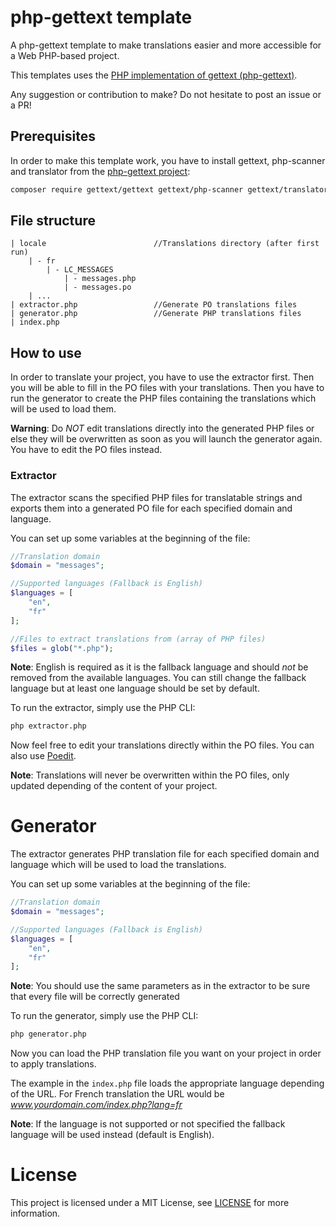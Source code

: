 # php-gettext template

A php-gettext template to make translations easier and more accessible for a Web PHP-based project.

This templates uses the [PHP implementation of gettext (php-gettext)](https://github.com/php-gettext/Gettext).

Any suggestion or contribution to make? Do not hesitate to post an issue or a PR!

## Prerequisites

In order to make this template work, you have to install gettext, php-scanner and translator from the [php-gettext project](https://github.com/php-gettext/Gettext):

```bash
composer require gettext/gettext gettext/php-scanner gettext/translator
```

## File structure

```
| locale                        //Translations directory (after first run)
    | - fr
        | - LC_MESSAGES
            | - messages.php
            | - messages.po
    | ...
| extractor.php                 //Generate PO translations files
| generator.php                 //Generate PHP translations files
| index.php
```

## How to use

In order to translate your project, you have to use the extractor first. Then you will be able to fill in the PO files with your translations. Then you have to run the generator to create the PHP files containing the translations which will be used to load them.

**Warning**: Do *NOT* edit translations directly into the generated PHP files or else they will be overwritten as soon as you will launch the generator again. You have to edit the PO files instead.

### Extractor

The extractor scans the specified PHP files for translatable strings and exports them into a generated PO file for each specified domain and language.

You can set up some variables at the beginning of the file:

```php
//Translation domain
$domain = "messages";

//Supported languages (Fallback is English)
$languages = [
    "en",
    "fr"
];

//Files to extract translations from (array of PHP files)
$files = glob("*.php");
```

**Note**: English is required as it is the fallback language and should *not* be removed from the available languages. You can still change the fallback language but at least one language should be set by default.

To run the extractor, simply use the PHP CLI:

```bash
php extractor.php
```

Now feel free to edit your translations directly within the PO files. You can also use [Poedit](https://poedit.net/).

**Note**: Translations will never be overwritten within the PO files, only updated depending of the content of your project.

# Generator

The extractor generates PHP translation file for each specified domain and language which will be used to load the translations.

You can set up some variables at the beginning of the file:

```php
//Translation domain
$domain = "messages";

//Supported languages (Fallback is English)
$languages = [
    "en",
    "fr"
];
```

**Note**: You should use the same parameters as in the extractor to be sure that every file will be correctly generated

To run the generator, simply use the PHP CLI:

```bash
php generator.php
```

Now you can load the PHP translation file you want on your project in order to apply translations.

The example in the `index.php` file loads the appropriate language depending of the URL.
For French translation the URL would be *www.yourdomain.com/index.php?lang=fr*

**Note**: If the language is not supported or not specified the fallback language will be used instead (default is English).

# License

This project is licensed under a MIT License, see [LICENSE](LICENSE) for more information.
